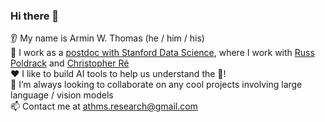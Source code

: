### Hi there 👋

👂 My name is Armin W. Thomas (he / him / his) \
👔 I work as a [postdoc with Stanford Data Science](https://datascience.stanford.edu/people/armin-thomas), where I work with [Russ Poldrack](https://med.stanford.edu/profiles/russell-poldrack) and [Christopher Ré](https://cs.stanford.edu/~chrismre/) \
❤️ I like to build AI tools to help us understand the :brain:! \
🤝 I’m always looking to collaborate on any cool projects involving large language / vision models \
📫 Contact me at [athms.research@gmail.com](mailto:athms.research@gmail.com)
